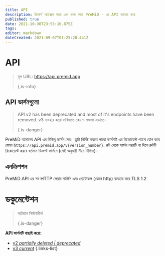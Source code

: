 ```yaml
---
title: API
description: রিসোর্স অ্যাক্সেস করো এবং কাজ করো PreMiD - এর API ব্যবহার করে
published: true
date: 2021-10-30T23:53:16.875Z
tags:
editor: markdown
dateCreated: 2021-09-07T01:25:28.441Z
---
```


# API

> মূল URL: https://api.premid.app 
> 
> {.is-info}

## API ভার্সনগুলো
> API v2 has been deprecated and most of it's endpoints have been removed. v3 ব্যবহার করো ভবিষ্যতে কোনো সমস্যা এড়াতে। 
> 
> {.is-danger}

PreMiD আমাদের API এর বিভিন্ন ভার্সন দেয়। তুমি নির্দিষ্ট করতে পারো ভার্সনটি এর রিকোয়েস্ট প্যাথে যোগ করে যেমন `https://api.premid.app/v{version_number}`. রুট থেকে ভার্সন নম্বরটি না দিলে রুটটি রিকোয়েস্ট করবে বর্তমান ডিফল্ট ভার্সনে (সেই অনুযায়ী নীচে চিহ্নিত)।

## এনক্রিপশন

PreMiD API এর সব HTTP লেয়ার সার্ভিস এবং প্রোটোকল (যেমন http) ব্যবহার করে TLS 1.2

# ডকুমেন্টেশন
> বর্তমানে নির্মাণাধীন! 
> 
> {.is-danger}

**API ভার্সনটি বাছাই করো:**
- [v2 *partially deleted | deprecated*](/dev/api/v2)
- [v3 *current*](/dev/api/v3)
{.links-list}